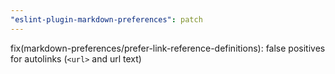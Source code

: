 ```yaml
---
"eslint-plugin-markdown-preferences": patch
---
```


fix(markdown-preferences/prefer-link-reference-definitions): false positives for autolinks (`<url>` and url text)
